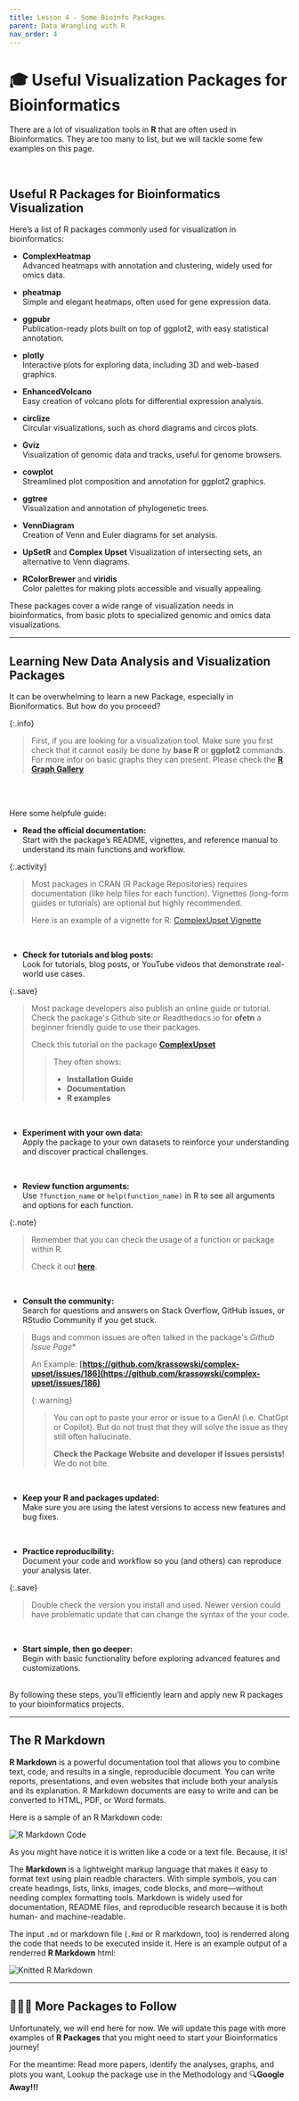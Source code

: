 ```yaml
---
title: Lesson 4 - Some Bioinfo Packages
parent: Data Wrangling with R
nav_order: 4
---
```


# 🎓 Useful Visualization Packages for Bioinformatics

There are a lot of visualization tools in **R** that are often used in Bioinformatics. They are too many to list, but we will tackle some few examples on this page.

<br>

## Useful R Packages for Bioinformatics Visualization
Here’s a list of R packages commonly used for visualization in bioinformatics:

- **ComplexHeatmap**  
  Advanced heatmaps with annotation and clustering, widely used for omics data.

- **pheatmap**  
  Simple and elegant heatmaps, often used for gene expression data.

- **ggpubr**  
  Publication-ready plots built on top of ggplot2, with easy statistical annotation.

- **plotly**  
  Interactive plots for exploring data, including 3D and web-based graphics.

- **EnhancedVolcano**  
  Easy creation of volcano plots for differential expression analysis.

- **circlize**  
  Circular visualizations, such as chord diagrams and circos plots.

- **Gviz**  
  Visualization of genomic data and tracks, useful for genome browsers.

- **cowplot**  
  Streamlined plot composition and annotation for ggplot2 graphics.

- **ggtree**  
  Visualization and annotation of phylogenetic trees.

- **VennDiagram**  
  Creation of Venn and Euler diagrams for set analysis.

- **UpSetR** and **Complex Upset**
  Visualization of intersecting sets, an alternative to Venn diagrams.

- **RColorBrewer** and **viridis**  
  Color palettes for making plots accessible and visually appealing.

These packages cover a wide range of visualization needs in bioinformatics, from basic plots to specialized genomic and omics data visualizations.

---

## Learning New Data Analysis and Visualization Packages

It can be overwhelming to learn a new Package, especially in Bioniformatics. But how do you proceed?

{:.info}
>First, if you are looking for a visualization tool. Make sure you first check that it cannot easily be done by **base R** or **ggplot2** commands. For more infor on basic graphs they can present. Please check the **[R Graph Gallery](https://r-graph-gallery.com/)**

<br><br>

Here some helpfule guide:

- **Read the official documentation:**  
  Start with the package’s README, vignettes, and reference manual to understand its main functions and workflow.

{:.activity}
> Most packages in CRAN (R Package Repositories) requires documentation (like help files for each function). Vignettes (long-form guides or tutorials) are optional but highly recommended.
>
> Here is an example of a vignette for R: [ComplexUpset Vignette](https://cran.r-project.org/web/packages/ComplexUpset/ComplexUpset.pdf)

<br>

- **Check for tutorials and blog posts:**  
  Look for tutorials, blog posts, or YouTube videos that demonstrate real-world use cases.

{:.save}
> Most package developers also publish an online guide or tutorial. Check the package's Github site or Readthedocs.io for **ofetn** a beginner friendly guide to use their packages.
> 
> Check this tutorial on the package **[ComplexUpset](https://krassowski.github.io/complex-upset/index.html)**
> >They often shows:
> >- **Installation Guide**
> >- **Documentation**
> >- **R examples**

<br>

- **Experiment with your own data:**  
  Apply the package to your own datasets to reinforce your understanding and discover practical challenges.

<br>

- **Review function arguments:**  
  Use `?function_name` or `help(function_name)` in R to see all arguments and options for each function.

{:.note}
>Remember that you can check the usage of a function or package within R.
>
>Check it out **[here](https://gamalielcabria.github.io/DataAnalysis/Lesson1.html#the-help-system)**.

<br>

- **Consult the community:**  
  Search for questions and answers on Stack Overflow, GitHub issues, or RStudio Community if you get stuck.
> Bugs and common issues are often talked in the package's *Github Issue Page**
>
> An Example: **[https://github.com/krassowski/complex-upset/issues/186](https://github.com/krassowski/complex-upset/issues/186)**
>
>{:.warning}
>>You can opt to paste your error or issue to a GenAI (i.e. ChatGpt or Copilot). But do not trust that they will solve the issue as they still often hallucinate. 
>>
>>**Check the Package Website and developer if issues persists!** We do not bite.

<br>

- **Keep your R and packages updated:**  
  Make sure you are using the latest versions to access new features and bug fixes.

<br>

- **Practice reproducibility:**  
  Document your code and workflow so you (and others) can reproduce your analysis later.

{:.save}
> Double check the version you install and used. Newer version could have problematic update that can change the syntax of the your code. 

<br>

- **Start simple, then go deeper:**  
  Begin with basic functionality before exploring advanced features and customizations.

<br>
By following these steps, you’ll efficiently learn and apply new R packages to your bioinformatics projects.

---

## The R Markdown 
**R Markdown** is a powerful documentation tool that allows you to combine text, code, and results in a single, reproducible document. You can write reports, presentations, and even websites that include both your analysis and its explanation. R Markdown documents are easy to write and can be converted to HTML, PDF, or Word formats.

Here is a sample of an R Markdown code:

![R Markdown Code](https://raw.githubusercontent.com/gamalielcabria/gamalielcabria.github.io/main/DataAnalysis/files/img/rmd_sample.png)

As you might have notice it is written like a code or a text file. Because, it is!

The **Markdown** is a lightweight markup language that makes it easy to format text using plain readble characters. With simple symbols, you can create headings, lists, links, images, code blocks, and more—without needing complex formatting tools. Markdown is widely used for documentation, README files, and reproducible research because it is both human- and machine-readable. 

The input `.md` or markdown file (`.Rmd` or R markdown, too) is renderred along the code that needs to be executed inside it. Here is an example output of a renderred **R Markdown** html:

![Knitted R Markdown](https://raw.githubusercontent.com/gamalielcabria/gamalielcabria.github.io/main/DataAnalysis/files/img/rmd_knit_sample.png)

---

## 🙇🏻‍♀️ More Packages to Follow
Unfortunately, we will end here for now. We will update this page with more examples of **R Packages** that you might need to start your Bioinformatics journey!

For the meantime: Read more papers, identify the analyses, graphs, and plots you want, Lookup the package use in the Methodology and 🔍**Google Away!!!**